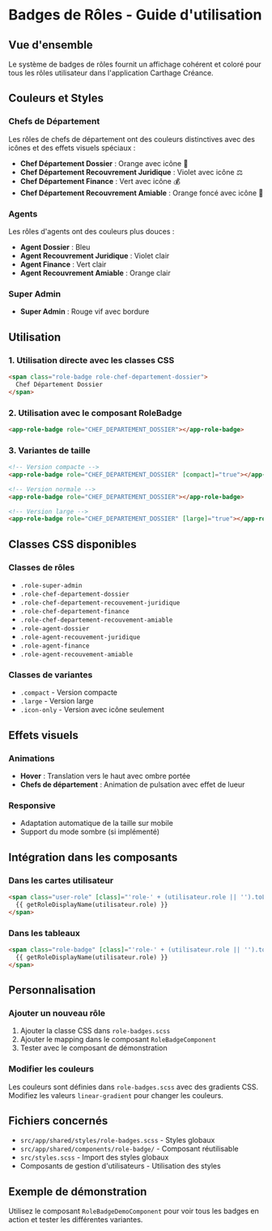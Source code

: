 # Badges de Rôles - Guide d'utilisation

## Vue d'ensemble

Le système de badges de rôles fournit un affichage cohérent et coloré pour tous les rôles utilisateur dans l'application Carthage Créance.

## Couleurs et Styles

### Chefs de Département
Les rôles de chefs de département ont des couleurs distinctives avec des icônes et des effets visuels spéciaux :

- **Chef Département Dossier** : Orange avec icône 👑
- **Chef Département Recouvrement Juridique** : Violet avec icône ⚖️
- **Chef Département Finance** : Vert avec icône 💰
- **Chef Département Recouvrement Amiable** : Orange foncé avec icône 🤝

### Agents
Les rôles d'agents ont des couleurs plus douces :

- **Agent Dossier** : Bleu
- **Agent Recouvrement Juridique** : Violet clair
- **Agent Finance** : Vert clair
- **Agent Recouvrement Amiable** : Orange clair

### Super Admin
- **Super Admin** : Rouge vif avec bordure

## Utilisation

### 1. Utilisation directe avec les classes CSS

```html
<span class="role-badge role-chef-departement-dossier">
  Chef Département Dossier
</span>
```

### 2. Utilisation avec le composant RoleBadge

```html
<app-role-badge role="CHEF_DEPARTEMENT_DOSSIER"></app-role-badge>
```

### 3. Variantes de taille

```html
<!-- Version compacte -->
<app-role-badge role="CHEF_DEPARTEMENT_DOSSIER" [compact]="true"></app-role-badge>

<!-- Version normale -->
<app-role-badge role="CHEF_DEPARTEMENT_DOSSIER"></app-role-badge>

<!-- Version large -->
<app-role-badge role="CHEF_DEPARTEMENT_DOSSIER" [large]="true"></app-role-badge>
```

## Classes CSS disponibles

### Classes de rôles
- `.role-super-admin`
- `.role-chef-departement-dossier`
- `.role-chef-departement-recouvement-juridique`
- `.role-chef-departement-finance`
- `.role-chef-departement-recouvement-amiable`
- `.role-agent-dossier`
- `.role-agent-recouvement-juridique`
- `.role-agent-finance`
- `.role-agent-recouvement-amiable`

### Classes de variantes
- `.compact` - Version compacte
- `.large` - Version large
- `.icon-only` - Version avec icône seulement

## Effets visuels

### Animations
- **Hover** : Translation vers le haut avec ombre portée
- **Chefs de département** : Animation de pulsation avec effet de lueur

### Responsive
- Adaptation automatique de la taille sur mobile
- Support du mode sombre (si implémenté)

## Intégration dans les composants

### Dans les cartes utilisateur
```html
<span class="user-role" [class]="'role-' + (utilisateur.role || '').toLowerCase().replace('_', '-')">
  {{ getRoleDisplayName(utilisateur.role) }}
</span>
```

### Dans les tableaux
```html
<span class="role-badge" [class]="'role-' + (utilisateur.role || '').toLowerCase().replace('_', '-')">
  {{ getRoleDisplayName(utilisateur.role) }}
</span>
```

## Personnalisation

### Ajouter un nouveau rôle
1. Ajouter la classe CSS dans `role-badges.scss`
2. Ajouter le mapping dans le composant `RoleBadgeComponent`
3. Tester avec le composant de démonstration

### Modifier les couleurs
Les couleurs sont définies dans `role-badges.scss` avec des gradients CSS. Modifiez les valeurs `linear-gradient` pour changer les couleurs.

## Fichiers concernés

- `src/app/shared/styles/role-badges.scss` - Styles globaux
- `src/app/shared/components/role-badge/` - Composant réutilisable
- `src/styles.scss` - Import des styles globaux
- Composants de gestion d'utilisateurs - Utilisation des styles

## Exemple de démonstration

Utilisez le composant `RoleBadgeDemoComponent` pour voir tous les badges en action et tester les différentes variantes.






